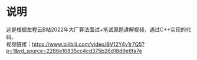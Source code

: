 # 说明
这是根据左程云B站2022年大厂算法面试+笔试原题讲解视频，通过C++实现的代码。  
视频链接：https://www.bilibili.com/video/BV12Y4y1r7Q5?p=1&vd_source=2286e10835cc4cd375b26d18d9e6fa7e

